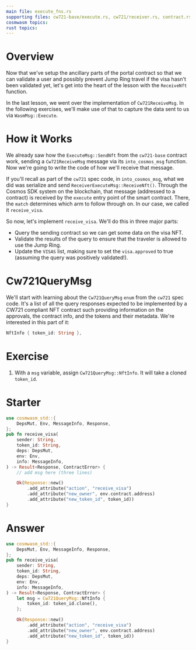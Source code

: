 ```yaml
---
main file: execute_fns.rs
supporting files: cw721-base/execute.rs, cw721/receiver.rs, contract.rs, cw721/query.rs
cosmwasm topics:
rust topics:
---
```


# Overview
> 

Now that we've setup the ancillary parts of the portal contract so that we can validate a user and possibly prevent Jump Ring travel if the visa hasn't been validated yet, let's get into the heart of the lesson with the `ReceiveNft` function.

In the last lesson, we went over the implementation of `Cw721ReceiveMsg`. In the following exercises, we'll make use of that to capture the data sent to us via `WasmMsg::Execute`.

# How it Works

We already saw how the `ExecuteMsg::SendNft` from the `cw721-base` contract work, sending a `Cw721ReceiveMsg` message via its `into_cosmos_msg` function. Now we're going to write the code of how we'll receive that message.

If you'll recall as part of the `cw721` spec code, in `into_cosmos_msg`, what we did was serialize and send `ReceiverExecuteMsg::ReceiveNft()`. Through the Cosmos SDK system on the blockchain, that message (addressed to a contract) is received by the `execute` entry point of the smart contract. There, the `match` determines which arm to follow through on. In our case, we called it `receive_visa`. 

So now, let's implement `receive_visa`. We'll do this in three major parts:
- Query the sending contract so we can get some data on the visa NFT.
- Validate the results of the query to ensure that the traveler is allowed to use the Jump Ring.
- Update the `VISAS` list, making sure to set the `visa.approved` to true (assuming the query was positively validated!).

# Cw721QueryMsg
We'll start with learning about the `Cw721QueryMsg` `enum` from the `cw721` spec code. It's a list of all the query responses expected to be implemented by a CW721 compliant NFT contract such providing information on the approvals, the contract info, and the tokens and their metadata. We're interested in this part of it:
```rust
NftInfo { token_id: String },
```

# Exercise

1. With a `msg` variable, assign `Cw721QueryMsg::NftInfo`. It will take a cloned `token_id`. 

# Starter
```rust
use cosmwasm_std::{
    DepsMut, Env, MessageInfo, Response, 
};
pub fn receive_visa(
    sender: String,
    token_id: String,
    deps: DepsMut,
    env: Env,
    info: MessageInfo,
) -> Result<Response, ContractError> {
    // add msg here (three lines)

    Ok(Response::new()
        .add_attribute("action", "receive_visa")
        .add_attribute("new_owner", env.contract.address)
        .add_attribute("new_token_id", token_id))
}
```

# Answer
```rust
use cosmwasm_std::{
    DepsMut, Env, MessageInfo, Response, 
};
pub fn receive_visa(
    sender: String,
    token_id: String,
    deps: DepsMut,
    env: Env,
    info: MessageInfo,
) -> Result<Response, ContractError> {
    let msg = Cw721QueryMsg::NftInfo {
        token_id: token_id.clone(),
    };

    Ok(Response::new()
        .add_attribute("action", "receive_visa")
        .add_attribute("new_owner", env.contract.address)
        .add_attribute("new_token_id", token_id))
}
```